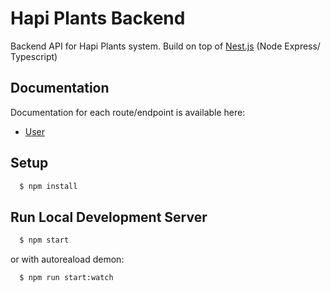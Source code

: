 # Hapi Plants Backend

Backend API for Hapi Plants system. Build on top of [Nest.js](https://github.com/nestjs/nest) (Node Express/ Typescript)

## Documentation

Documentation for each route/endpoint is available here:
- [User](https://v1userhapiplants.docs.apiary.io/#)

## Setup

```sh
  $ npm install
```

## Run Local Development Server

```sh
  $ npm start
```

or with autoreaload demon:

```sh
  $ npm run start:watch
```
